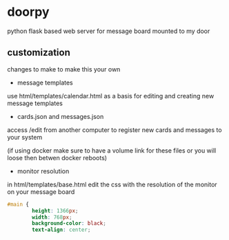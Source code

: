 # doorpy
python flask based web server for message board mounted to my door

## customization

changes to make to make this your own

* message templates

use html/templates/calendar.html as a basis for editing and creating new message templates

* cards.json and messages.json

access /edit from another computer to register new cards and messages to your system

(if using docker make sure to have a volume link for these files or you will loose then betwen docker reboots)

* monitor resolution

in html/templates/base.html edit the css with the resolution of the monitor on your message board
```css
#main {
		height: 1366px;
		width: 768px;
		background-color: black;
		text-align: center;
```
